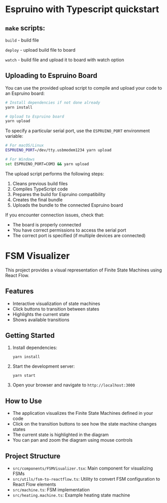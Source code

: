 # Espruino with Typescript quickstart

## `make` scripts:

`build` - build file

`deploy` - upload build file to board

`watch` - build file and upload it to board with watch option

## Uploading to Espruino Board

You can use the provided upload script to compile and upload your code to an Espruino board:

```bash
# Install dependencies if not done already
yarn install

# Upload to Espruino board
yarn upload
```

To specify a particular serial port, use the `ESPRUINO_PORT` environment variable:

```bash
# For macOS/Linux
ESPRUINO_PORT=/dev/tty.usbmodem1234 yarn upload

# For Windows
set ESPRUINO_PORT=COM3 && yarn upload
```

The upload script performs the following steps:

1. Cleans previous build files
2. Compiles TypeScript code
3. Prepares the build for Espruino compatibility
4. Creates the final bundle
5. Uploads the bundle to the connected Espruino board

If you encounter connection issues, check that:

- The board is properly connected
- You have correct permissions to access the serial port
- The correct port is specified (if multiple devices are connected)

# FSM Visualizer

This project provides a visual representation of Finite State Machines using React Flow.

## Features

- Interactive visualization of state machines
- Click buttons to transition between states
- Highlights the current state
- Shows available transitions

## Getting Started

1. Install dependencies:

   ```
   yarn install
   ```

2. Start the development server:

   ```
   yarn start
   ```

3. Open your browser and navigate to `http://localhost:3000`

## How to Use

- The application visualizes the Finite State Machines defined in your code
- Click on the transition buttons to see how the state machine changes states
- The current state is highlighted in the diagram
- You can pan and zoom the diagram using mouse controls

## Project Structure

- `src/components/FSMVisualizer.tsx`: Main component for visualizing FSMs
- `src/utils/fsm-to-reactflow.ts`: Utility to convert FSM configuration to React Flow elements
- `src/machine.ts`: FSM implementation
- `src/heating.machine.ts`: Example heating state machine
